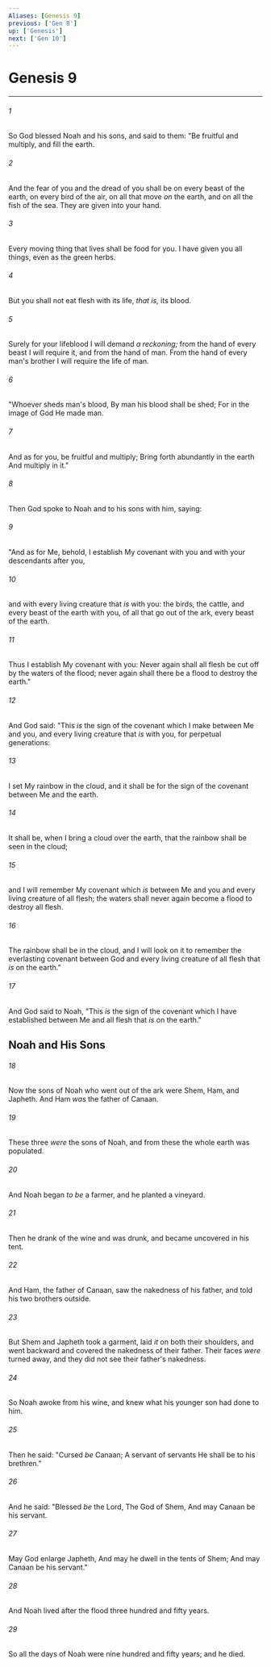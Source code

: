 ```yaml
---
Aliases: [Genesis 9]
previous: ['Gen 8']
up: ['Genesis']
next: ['Gen 10']
---
```

# Genesis 9

***


###### 1 
So God blessed Noah and his sons, and said to them: "Be fruitful and multiply, and fill the earth. 

###### 2 
And the fear of you and the dread of you shall be on every beast of the earth, on every bird of the air, on all that move _on_ the earth, and on all the fish of the sea. They are given into your hand. 

###### 3 
Every moving thing that lives shall be food for you. I have given you all things, even as the green herbs. 

###### 4 
But you shall not eat flesh with its life, _that is,_ its blood. 

###### 5 
Surely for your lifeblood I will demand _a reckoning;_ from the hand of every beast I will require it, and from the hand of man. From the hand of every man's brother I will require the life of man. 

###### 6 
"Whoever sheds man's blood, By man his blood shall be shed; For in the image of God He made man. 

###### 7 
And as for you, be fruitful and multiply; Bring forth abundantly in the earth And multiply in it." 

###### 8 
Then God spoke to Noah and to his sons with him, saying: 

###### 9 
"And as for Me, behold, I establish My covenant with you and with your descendants after you, 

###### 10 
and with every living creature that _is_ with you: the birds, the cattle, and every beast of the earth with you, of all that go out of the ark, every beast of the earth. 

###### 11 
Thus I establish My covenant with you: Never again shall all flesh be cut off by the waters of the flood; never again shall there be a flood to destroy the earth." 

###### 12 
And God said: "This _is_ the sign of the covenant which I make between Me and you, and every living creature that _is_ with you, for perpetual generations: 

###### 13 
I set My rainbow in the cloud, and it shall be for the sign of the covenant between Me and the earth. 

###### 14 
It shall be, when I bring a cloud over the earth, that the rainbow shall be seen in the cloud; 

###### 15 
and I will remember My covenant which _is_ between Me and you and every living creature of all flesh; the waters shall never again become a flood to destroy all flesh. 

###### 16 
The rainbow shall be in the cloud, and I will look on it to remember the everlasting covenant between God and every living creature of all flesh that _is_ on the earth." 

###### 17 
And God said to Noah, "This _is_ the sign of the covenant which I have established between Me and all flesh that _is_ on the earth." 

## Noah and His Sons 

###### 18 
Now the sons of Noah who went out of the ark were Shem, Ham, and Japheth. And Ham _was_ the father of Canaan. 

###### 19 
These three _were_ the sons of Noah, and from these the whole earth was populated. 

###### 20 
And Noah began _to be_ a farmer, and he planted a vineyard. 

###### 21 
Then he drank of the wine and was drunk, and became uncovered in his tent. 

###### 22 
And Ham, the father of Canaan, saw the nakedness of his father, and told his two brothers outside. 

###### 23 
But Shem and Japheth took a garment, laid _it_ on both their shoulders, and went backward and covered the nakedness of their father. Their faces _were_ turned away, and they did not see their father's nakedness. 

###### 24 
So Noah awoke from his wine, and knew what his younger son had done to him. 

###### 25 
Then he said: "Cursed _be_ Canaan; A servant of servants He shall be to his brethren." 

###### 26 
And he said: "Blessed _be_ the Lord, The God of Shem, And may Canaan be his servant. 

###### 27 
May God enlarge Japheth, And may he dwell in the tents of Shem; And may Canaan be his servant." 

###### 28 
And Noah lived after the flood three hundred and fifty years. 

###### 29 
So all the days of Noah were nine hundred and fifty years; and he died.
